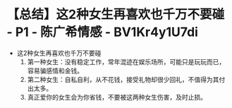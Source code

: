 # 【总结】这2种女生再喜欢也千万不要碰 - P1 - 陈广希情感 - BV1Kr4y1U7di

-   这2种女生再喜欢也千万不要碰
    1.  第一种女生：没有稳定工作，常年混迹在娱乐场所，可能只是玩玩而已，容易骗感情和金钱。
    2.  第二种女生：自私自利，从不花钱，接受礼物却很少回礼，不值得为其付出太多。
    3.  真正爱你的女生会为你省钱，不要被这两种女生伤害，及时止损。